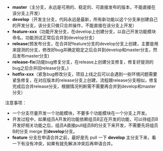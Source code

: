 -   **master**（主分支，永远是可用的、稳定的、可直接发布的版本，不能直接在该分支上开发）
-   **develop**（开发主分支，代码永远是最新，所有新功能以这个分支来创建自己的开发分支，该分支只做只合并操作，不能直接在该分支上开发）
-   **feature-xxx**（功能开发分支，在develop上创建分支，以自己开发功能模块命名，功能测试正常后合并到develop分支）
-   **release**(预发布分支，在合并好feature分支的develop分支上创建，主要是用来提测的分支，修改好bug并确定稳定之后合并到develop和master分支，然后发布master分支)
-   **release-fix**(功能bug修复分支，在release上创建分支修复，修复好提测的bug之后合并回release分支。)
-   **hotfix-xxx**（紧急bug修改分支，项目上线之后可以会遇到一些环境问题需要紧急修复，在对应版本的release分支上创建，流程跟release分支相似，修复完成后合并release分支，根据情况判断需不需要再合并到develop和master分支）

注意事项：

-   一个分支尽量开发一个功能模块，不要多个功能模块在一个分支上开发。
-   开发过程中，如果组员A开发的功能依赖组员B正在开发的功能，可以待组员B开发好相关功能之后，组员A直接pull组员B的分支下来开发，不需要先将组员B的分支 merge 到**develop**分支。
-   **feature** 分支在申请合并之前，最好是先 pull 一下 **develop** 主分支下来，看一下有没有冲突，如果有就先解决冲突后再申请合并。

